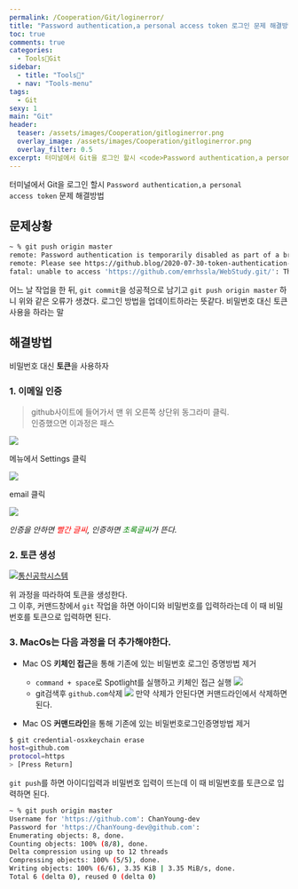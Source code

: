 ```yaml
---
permalink: /Cooperation/Git/loginerror/
title: "Password authentication,a personal access token 로그인 문제 해결방법"
toc: true
comments: true
categories:
  - Tools🐶Git
sidebar:
  - title: "Tools🐶"
  - nav: "Tools-menu"
tags:
  - Git
sexy: 1
main: "Git"
header:
  teaser: /assets/images/Cooperation/gitloginerror.png
  overlay_image: /assets/images/Cooperation/gitloginerror.png
  overlay_filter: 0.5
excerpt: 터미널에서 Git을 로그인 할시 <code>Password authentication,a personal access token</code> 문제 해결방법
---
```

터미널에서 Git을 로그인 할시 <code>Password authentication,a personal access token</code> 문제 해결방법

## 문제상황

```sh
~ % git push origin master
remote: Password authentication is temporarily disabled as part of a brownout. Please use a personal access token instead.
remote: Please see https://github.blog/2020-07-30-token-authentication-requirements-for-api-and-git-operations/ for more information.
fatal: unable to access 'https://github.com/emrhssla/WebStudy.git/': The requested URL returned error: 403
```

어느 날 작업을 한 뒤, `git commit`을 성공적으로 남기고 `git push origin master` 하니 위와 같은 오류가 생겼다. 로그인 방법을 업데이트하라는 뜻같다. 비밀번호 대신 토큰사용을 하라는 말

## 해결방법

비밀번호 대신 **토큰**을 사용하자

### 1. 이메일 인증
> github사이트에 들어가서 맨 위 오른쪽 상단위 동그라미 클릭.   
> 인증했으면 이과정은 패스

![]({{site.baseurl}}/assets/images/Cooperation/gitloginerror.png)

메뉴에서 Settings 클릭


![]({{site.baseurl}}/assets/images/Cooperation/gitloginerror2.png)

email 클릭

![]({{site.baseurl}}/assets/images/Cooperation/gitloginerror3.png)

*인증을 안하면 <span style="color:red">빨간 글씨</span>, 인증하면 <span style="color:green">초록글씨</span>가 뜬다.*

### 2. 토큰 생성

[![통신공학시스템]({{site.baseurl}}/assets/images/Cooperation/token.png)](https://docs.github.com/en/github/authenticating-to-github/keeping-your-account-and-data-secure/creating-a-personal-access-token)

위 과정을 따라하여 토큰을 생성한다.  
그 이후, 커맨드창에서 `git` 작업을 하면 아이디와 비밀번호를 입력하라는데 이 때 비밀번호를 토큰으로 입력하면 된다.

### 3. MacOs는 다음 과정을 더 추가해야한다.

  - Mac OS **키체인 접근**을 통해 기존에 있는 비밀번호 로그인 증명방법 제거

    - `command + space`로 Spotlight를 실행하고 키체인 접근 실행
      ![]({{site.baseurl}}/assets/images/Cooperation/gitloginerror4.png)
    - git검색후 `github.com`삭제
      ![]({{site.baseurl}}/assets/images/Cooperation/gitloginerror5.png)
      만약 삭제가 안된다면 커맨드라인에서 삭제하면 된다.

  - Mac OS **커맨드라인**을 통해 기존에 있는 비밀번호로그인증명방법 제거
  ```sh
  $ git credential-osxkeychain erase
  host=github.com
  protocol=https
  > [Press Return]
  ```
  `git push`를 하면 아이디입력과 비밀번호 입력이 뜨는데 이 때 비밀번호를 토큰으로 입력하면 된다.
  ```sh
  ~ % git push origin master
  Username for 'https://github.com': ChanYoung-dev
  Password for 'https://ChanYoung-dev@github.com': 
  Enumerating objects: 8, done.
  Counting objects: 100% (8/8), done.
  Delta compression using up to 12 threads
  Compressing objects: 100% (5/5), done.
  Writing objects: 100% (6/6), 3.35 KiB | 3.35 MiB/s, done.
  Total 6 (delta 0), reused 0 (delta 0)
  ```